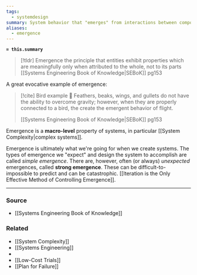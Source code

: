 ```yaml
---
tags:
  - systemdesign
summary: System behavior that "emerges" from interactions between components, not from any individual component.
aliases:
  - emergence
---
```

**`= this.summary`**

> [!tldr] Emergence
> the principle that entities exhibit properties which are meaningfully only when attributed to the whole, not to its parts
> [[Systems Engineering Book of Knowledge|SEBoK]] pg153

A great evocative example of emergence:
> [!cite] Bird example  🦅 
> Feathers, beaks, wings, and gullets do not have the ability to overcome gravity; however, when they are properly connected to a bird, the create the emergent behavior of flight.
> 
> [[Systems Engineering Book of Knowledge|SEBoK]] pg153

Emergence is a **macro-level** property of systems, in particular [[System Complexity|complex systems]].

Emergence is ultimately what we're going for when we create systems. The types of emergence we "expect" and design the system to accomplish are called *simple emergence*. There are, however, often (or always) *unexpected* emergences, called **strong emergence**. These can be difficult-to-impossible to predict and can be catastrophic. [[Iteration is the Only Effective Method of Controlling Emergence]].

---
### Source
- [[Systems Engineering Book of Knowledge]]

### Related
- [[System Complexity]]
- [[Systems Engineering]]
- 
- [[Low-Cost Trials]]
- [[Plan for Failure]]
